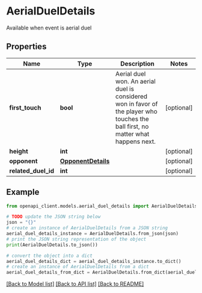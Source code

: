 # AerialDuelDetails

Available when event is aerial duel

## Properties

Name | Type | Description | Notes
------------ | ------------- | ------------- | -------------
**first_touch** | **bool** | Aerial duel won. An aerial duel is considered won in favor of the player who touches the ball first, no matter what happens next. | [optional] 
**height** | **int** |  | [optional] 
**opponent** | [**OpponentDetails**](OpponentDetails.md) |  | [optional] 
**related_duel_id** | **int** |  | [optional] 

## Example

```python
from openapi_client.models.aerial_duel_details import AerialDuelDetails

# TODO update the JSON string below
json = "{}"
# create an instance of AerialDuelDetails from a JSON string
aerial_duel_details_instance = AerialDuelDetails.from_json(json)
# print the JSON string representation of the object
print(AerialDuelDetails.to_json())

# convert the object into a dict
aerial_duel_details_dict = aerial_duel_details_instance.to_dict()
# create an instance of AerialDuelDetails from a dict
aerial_duel_details_from_dict = AerialDuelDetails.from_dict(aerial_duel_details_dict)
```
[[Back to Model list]](../README.md#documentation-for-models) [[Back to API list]](../README.md#documentation-for-api-endpoints) [[Back to README]](../README.md)


